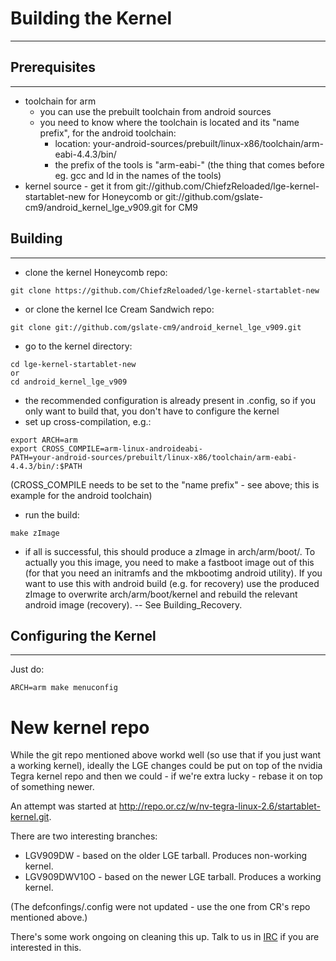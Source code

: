 
# Building the Kernel #

---


## Prerequisites ##

---

  * toolchain for arm
    * you can use the prebuilt toolchain from android sources
    * you need to know where the toolchain is located and its "name prefix", for the android toolchain:
      * location: your-android-sources/prebuilt/linux-x86/toolchain/arm-eabi-4.4.3/bin/
      * the prefix of the tools is "arm-eabi-" (the thing that comes before eg. gcc and ld in the names of the tools)
  * kernel source - get it from git://github.com/ChiefzReloaded/lge-kernel-startablet-new for Honeycomb or git://github.com/gslate-cm9/android\_kernel\_lge\_v909.git for CM9

## Building ##

---

  * clone the kernel Honeycomb repo:
```
git clone https://github.com/ChiefzReloaded/lge-kernel-startablet-new
```
  * or clone the kernel Ice Cream Sandwich repo:
```
git clone git://github.com/gslate-cm9/android_kernel_lge_v909.git
```
  * go to the kernel directory:
```
cd lge-kernel-startablet-new
or
cd android_kernel_lge_v909
```
  * the recommended configuration is already present in .config, so if you only want to build that, you don't have to configure the kernel
  * set up cross-compilation, e.g.:
```
export ARCH=arm
export CROSS_COMPILE=arm-linux-androideabi-
PATH=your-android-sources/prebuilt/linux-x86/toolchain/arm-eabi-4.4.3/bin/:$PATH
```
(CROSS\_COMPILE needs to be set to the "name prefix" - see above; this is example for the android toolchain)
  * run the build:
```
make zImage
```
  * if all is successful, this should produce a zImage in arch/arm/boot/. To actually you this image, you need to make a fastboot image out of this (for that you need an initramfs and the mkbootimg android utility). If you want to use this with android build (e.g. for recovery) use the produced zImage to overwrite arch/arm/boot/kernel and rebuild the relevant android image (recovery). -- See Building\_Recovery.

## Configuring the Kernel ##

---

Just do:
```
ARCH=arm make menuconfig
```

# New kernel repo #

While the git repo mentioned above workd well (so use that if you just want a working kernel), ideally the LGE changes could be put on top of the nvidia Tegra kernel repo and then we could - if we're extra lucky - rebase it on top of something newer.

An attempt was started at http://repo.or.cz/w/nv-tegra-linux-2.6/startablet-kernel.git.

There are two interesting branches:
  * LGV909DW - based on the older LGE tarball. Produces non-working kernel.
  * LGV909DWV10O - based on the newer LGE tarball. Produces a working kernel.

(The defconfings/.config were not updated - use the one from CR's repo mentioned above.)

There's some work ongoing on cleaning this up. Talk to us in [IRC](irc.md) if you are interested in this.